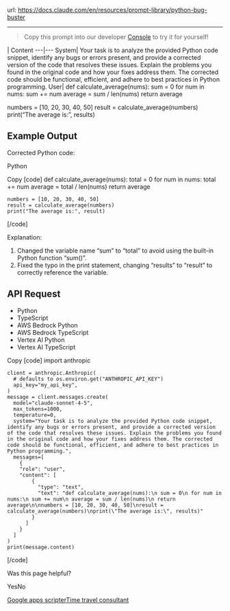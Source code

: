 url: https://docs.claude.com/en/resources/prompt-library/python-bug-buster

---

> Copy this prompt into our developer [Console](https://console.anthropic.com/dashboard) to try it for yourself\!

| Content
---|---
System| Your task is to analyze the provided Python code snippet, identify any bugs or errors present, and provide a corrected version of the code that resolves these issues. Explain the problems you found in the original code and how your fixes address them. The corrected code should be functional, efficient, and adhere to best practices in Python programming.
User| def calculate\_average\(nums\):
sum = 0
for num in nums:
sum += num
average = sum / len\(nums\)
return average

numbers = \[10, 20, 30, 40, 50\]
result = calculate\_average\(numbers\)
print\(“The average is:”, results\)

## Example Output

Corrected Python code:

Python

Copy
[code]
    def calculate_average(nums):
        total = 0
        for num in nums:
            total += num
        average = total / len(nums)
        return average

    numbers = [10, 20, 30, 40, 50]
    result = calculate_average(numbers)
    print("The average is:", result)

[/code]

Explanation:

  1. Changed the variable name “sum” to “total” to avoid using the built-in Python function “sum\(\)”.
  2. Fixed the typo in the print statement, changing “results” to “result” to correctly reference the variable.

## API Request

  * Python
  * TypeScript
  * AWS Bedrock Python
  * AWS Bedrock TypeScript
  * Vertex AI Python
  * Vertex AI TypeScript

Copy
[code]
    import anthropic

    client = anthropic.Anthropic(
      # defaults to os.environ.get("ANTHROPIC_API_KEY")
      api_key="my_api_key",
    )
    message = client.messages.create(
      model="claude-sonnet-4-5",
      max_tokens=1000,
      temperature=0,
      system="Your task is to analyze the provided Python code snippet, identify any bugs or errors present, and provide a corrected version of the code that resolves these issues. Explain the problems you found in the original code and how your fixes address them. The corrected code should be functional, efficient, and adhere to best practices in Python programming.",
      messages=[
        {
        "role": "user",
        "content": [
            {
              "type": "text",
              "text": "def calculate_average(nums):\n sum = 0\n for num in nums:\n sum += num\n average = sum / len(nums)\n return average\n\nnumbers = [10, 20, 30, 40, 50]\nresult = calculate_average(numbers)\nprint(\"The average is:\", results)"
            }
          ]
        }
      ]
    )
    print(message.content)

[/code]

Was this page helpful?

YesNo

[Google apps scripter](/en/resources/prompt-library/google-apps-scripter)[Time travel consultant](/en/resources/prompt-library/time-travel-consultant)
